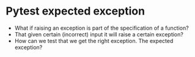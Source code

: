 # Pytest expected exception

* What if raising an exception is part of the specification of a function?
* That given certain (incorrect) input it will raise a certain exception?
* How can we test that we get the right exception. The expected exception?


